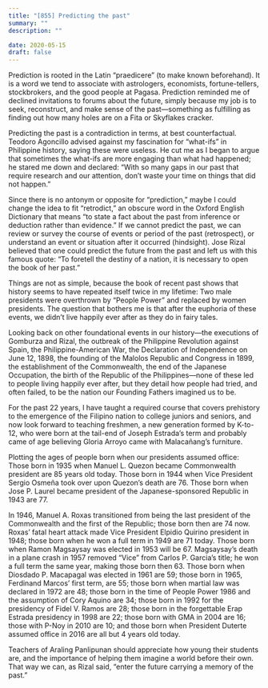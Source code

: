 ```yaml
---
title: "[855] Predicting the past"
summary: ""
description: ""

date: 2020-05-15
draft: false
---
```



Prediction is rooted in the Latin “praedicere” (to make known beforehand). It is a word we tend to associate with astrologers, economists, fortune-tellers, stockbrokers, and the good people at Pagasa. Prediction reminded me of declined invitations to forums about the future, simply because my job is to seek, reconstruct, and make sense of the past—something as fulfilling as finding out how many holes are on a Fita or Skyflakes cracker.

Predicting the past is a contradiction in terms, at best counterfactual. Teodoro Agoncillo advised against my fascination for “what-ifs” in Philippine history, saying these were useless. He cut me as I began to argue that sometimes the what-ifs are more engaging than what had happened; he stared me down and declared: “With so many gaps in our past that require research and our attention, don’t waste your time on things that did not happen.”

Since there is no antonym or opposite for “prediction,” maybe I could change the idea to fit “retrodict,” an obscure word in the Oxford English Dictionary that means “to state a fact about the past from inference or deduction rather than evidence.” If we cannot predict the past, we can review or survey the course of events or period of the past (retrospect), or understand an event or situation after it occurred (hindsight). Jose Rizal believed that one could predict the future from the past and left us with this famous quote: “To foretell the destiny of a nation, it is necessary to open the book of her past.”

Things are not as simple, because the book of recent past shows that history seems to have repeated itself twice in my lifetime: Two male presidents were overthrown by “People Power” and replaced by women presidents. The question that bothers me is that after the euphoria of these events, we didn’t live happily ever after as they do in fairy tales.

Looking back on other foundational events in our history—the executions of Gomburza and Rizal, the outbreak of the Philippine Revolution against Spain, the Philippine-American War, the Declaration of Independence on June 12, 1898, the founding of the Malolos Republic and Congress in 1899, the establishment of the Commonwealth, the end of the Japanese Occupation, the birth of the Republic of the Philippines—none of these led to people living happily ever after, but they detail how people had tried, and often failed, to be the nation our Founding Fathers imagined us to be.

For the past 22 years, I have taught a required course that covers prehistory to the emergence of the Filipino nation to college juniors and seniors, and now look forward to teaching freshmen, a new generation formed by K-to-12, who were born at the tail-end of Joseph Estrada’s term and probably came of age believing Gloria Arroyo came with Malacañang’s furniture.

Plotting the ages of people born when our presidents assumed office: Those born in 1935 when Manuel L. Quezon became Commonwealth president are 85 years old today. Those born in 1944 when Vice President Sergio Osmeña took over upon Quezon’s death are 76. Those born when Jose P. Laurel became president of the Japanese-sponsored Republic in 1943 are 77.

In 1946, Manuel A. Roxas transitioned from being the last president of the Commonwealth and the first of the Republic; those born then are 74 now. Roxas’ fatal heart attack made Vice President Elpidio Quirino president in 1948; those born when he won a full term in 1949 are 71 today. Those born when Ramon Magsaysay was elected in 1953 will be 67. Magsaysay’s death in a plane crash in 1957 removed “Vice” from Carlos P. Garcia’s title; he won a full term the same year, making those born then 63. Those born when Diosdado P. Macapagal was elected in 1961 are 59; those born in 1965, Ferdinand Marcos’ first term, are 55; those born when martial law was declared in 1972 are 48; those born in the time of People Power 1986 and the assumption of Cory Aquino are 34; those born in 1992 for the presidency of Fidel V. Ramos are 28; those born in the forgettable Erap Estrada presidency in 1998 are 22; those born with GMA in 2004 are 16; those with P-Noy in 2010 are 10; and those born when President Duterte assumed office in 2016 are all but 4 years old today.

Teachers of Araling Panlipunan should appreciate how young their students are, and the importance of helping them imagine a world before their own. That way we can, as Rizal said, “enter the future carrying a memory of the past.”
